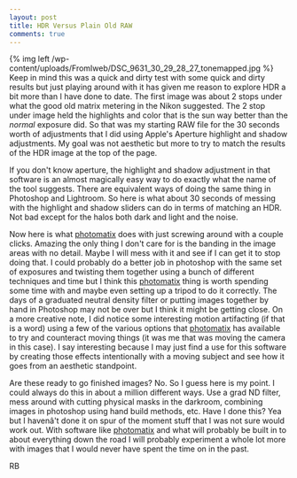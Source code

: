 ```yaml
---
layout: post
title: HDR Versus Plain Old RAW
comments: true
---
```

{% img left /wp-content/uploads/FromIweb/DSC_9631_30_29_28_27_tonemapped.jpg %} Keep in mind this was a quick and dirty test with some quick and dirty results but just playing around with it has given me reason to explore HDR a bit more than I have done to date. The first image was about 2 stops under what the good old matrix metering in the Nikon suggested. The 2 stop under image held the highlights and color that is the sun way better than the *normal* exposure did. So that was my starting RAW file for the 30 seconds worth of adjustments that I did using Apple's Aperture highlight and shadow adjustments. My goal was not aesthetic but more to try to match the results of the HDR image at the top of the page. 

If you don't know aperture, the highlight and shadow adjustment in that software is an almost magically easy way to do exactly what the name of the tool suggests. There are equivalent ways of doing the same thing in Photoshop and Lightroom. So here is what about 30 seconds of messing with the highlight and shadow sliders can do in terms of matching an HDR. Not bad except for the halos both dark and light and the noise.
<!--more-->
Now here is what <a href="http://www.hdrsoft.com/">photomatix</a> does with just screwing around with a couple clicks. Amazing the only thing I don't care for is the banding in the image areas with no detail. Maybe I will mess with it and see if I can get it to stop doing that. I could probably do a better job in photoshop with the same set of exposures and twisting them together using a bunch of different techniques and time but I think this <a href="http://www.hdrsoft.com/">photomatix</a> thing is worth spending some time with and maybe even setting up a tripod to do it correctly. The days of a graduated neutral density filter or putting images together by hand in Photoshop may not be over but I think it might be getting close. On a more creative note, I did notice some interesting motion artifacting (if that is a word) using a few of the various options that <a href="http://www.hdrsoft.com/">photomatix</a> has available to try and counteract moving things (it was me that was moving the camera in this case). I say interesting because I may just find a use for this software by creating those effects intentionally with a moving subject and see how it goes from an aesthetic standpoint.

Are these ready to go finished images? No. So I guess here is my point. I could always do this in about a million different ways. Use a grad ND filter, mess around with cutting physical masks in the darkroom, combining images in photoshop using hand build methods, etc. Have I done this? Yea but I havenâ't done it on spur of the moment stuff that I was not sure would work out. With software like <a href="http://www.hdrsoft.com/">photomatix</a> and what will probably be built in to about everything down the road I will probably experiment a whole lot more with images that I would never have spent the time on in the past.

RB